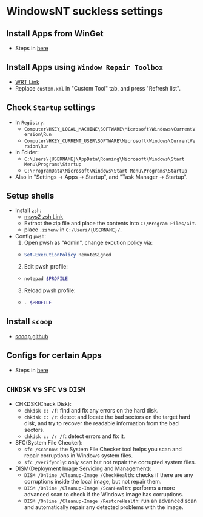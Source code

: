 # WindowsNT suckless settings

## Install Apps from WinGet

- Steps in [here](url)

## Install Apps using `Window Repair Toolbox`

- [WRT Link](https://windows-repair-toolbox.com/files/Windows_Repair_Toolbox.zip)
- Replace `custom.xml` in "Custom Tool" tab, and press "Refresh list".

## Check `Startup` settings

- In `Registry`:
  - `Computer\HKEY_LOCAL_MACHINE\SOFTWARE\Microsoft\Windows\CurrentVersion\Run`
  - `Computer\HKEY_CURRENT_USER\SOFTWARE\Microsoft\Windows\CurrentVersion\Run`
- In Folder:
  - `C:\Users\{USERNAME}\AppData\Roaming\Microsoft\Windows\Start Menu\Programs\Startup`
  - `C:\ProgramData\Microsoft\Windows\Start Menu\Programs\StartUp`
- Also in "Settings -> Apps -> Startup", and "Task Manager -> Startup".

## Setup shells

- Install `zsh`:
  - [msys2 zsh Link](https://packages.msys2.org/package/zsh?repo=msys&variant=x86_64)
  - Extract the zip file and place the contents into `C:/Program Files/Git`.
  - place `.zshenv` in `C:/Users/{USERNAME}/`.
- Config `pwsh`:
  1. Open pwsh as "Admin", change excution policy via:
  - ```powershell
    Set-ExecutionPolicy RemoteSigned
    ```
  2. Edit pwsh profile:
  - ```powershell
    notepad $PROFILE
    ```
  3. Reload pwsh profile:
  - ```powershell
    . $PROFILE
    ```

## Install `scoop`

- [scoop github](https://github.com/ScoopInstaller/Install#advanced-installation)

## Configs for certain Apps

- Steps in [here](./app-config/readme.md)

## `CHKDSK` vs `SFC` vs `DISM`

- CHKDSK(Check Disk):
  - `chkdsk c: /f`: find and fix any errors on the hard disk.
  - `chkdsk c: /r`: detect and locate the bad sectors on the target hard disk, and try to recover the readable information from the bad sectors.
  - `chkdsk c: /r /f`: detect errors and fix it.
- SFC(System File Checker):
  - `sfc /scannow`: the System File Checker tool helps you scan and repair corruptions in Windows system files.
  - `sfc /verifyonly`: only scan but not repair the corrupted system files.
- DISM(Deployment Image Servicing and Management):
  - `DISM /Online /Cleanup-Image /CheckHealth`: checks if there are any corruptions inside the local image, but not repair them.
  - `DISM /Online /Cleanup-Image /ScanHealth`: performs a more advanced scan to check if the Windows image has corruptions.
  - `DISM /Online /Cleanup-Image /RestoreHealth`: run an advanced scan and automatically repair any detected problems with the image.
